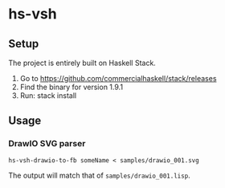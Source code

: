 # hs-vsh

## Setup

The project is entirely built on Haskell Stack.

1. Go to https://github.com/commercialhaskell/stack/releases
2. Find the binary for version 1.9.1
3. Run: stack install

## Usage

### DrawIO SVG parser

```
hs-vsh-drawio-to-fb someName < samples/drawio_001.svg
```

The output will match that of `samples/drawio_001.lisp`.
